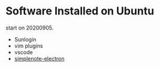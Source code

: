Software Installed on Ubuntu
========

start on 20200905.

- Sunlogin
- vim plugins
- vscode
- [simplenote-electron](https://github.com/Automattic/simplenote-electron/releases/tag/v1.21.1)
